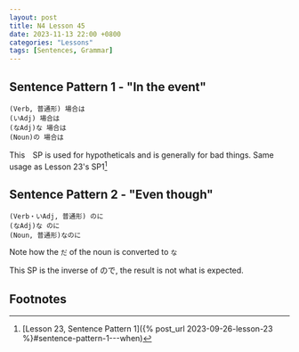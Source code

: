```yaml
--- 
layout: post 
title: N4 Lesson 45
date: 2023-11-13 22:00 +0800 
categories: "Lessons"
tags: [Sentences, Grammar]
---
```


## Sentence Pattern 1 - "In the event"
```
(Verb, 普通形) 場合は
(いAdj) 場合は
(なAdj)な 場合は
(Noun)の 場合は
```
This　SP is used for hypotheticals and is generally for bad things. Same usage as Lesson 23's SP1[^fn1]

## Sentence Pattern 2 - "Even though"
```
(Verb・いAdj, 普通形) のに
(なAdj)な のに
(Noun, 普通形)なのに
```
Note how the `だ` of the noun is converted to `な`

This SP is the inverse of ので, the result is not what is expected.

## Footnotes
[^fn1]: [Lesson 23, Sentence Pattern 1]({% post_url 2023-09-26-lesson-23 %}#sentence-pattern-1---when) 
